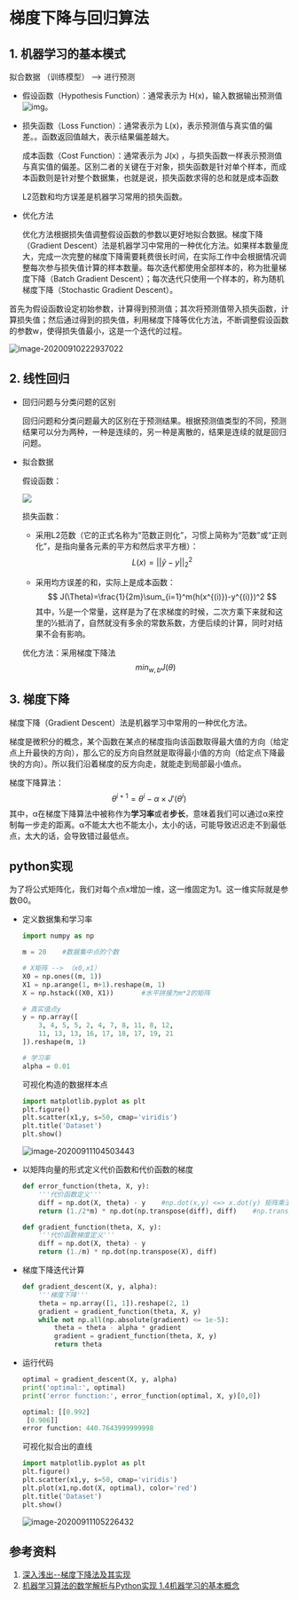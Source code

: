 # 梯度下降与回归算法

## 1. 机器学习的基本模式

拟合数据 （训练模型） --> 进行预测

- 假设函数（Hypothesis Function）：通常表示为 H(x)，输入数据输出预测值![img](file:///C:/Users/hp/AppData/Local/Temp/msohtmlclip1/01/clip_image002.png)。

- 损失函数（Loss Function）：通常表示为 L(x)，表示预测值与真实值的偏差。。函数返回值越大，表示结果偏差越大。

  成本函数（Cost Function）：通常表示为 J(x) ，与损失函数一样表示预测值与真实值的偏差。区别二者的关键在于对象，损失函数是针对单个样本，而成本函数则是针对整个数据集，也就是说，损失函数求得的总和就是成本函数
  
  L2范数和均方误差是机器学习常用的损失函数。
  
- 优化方法

  优化方法根据损失值调整假设函数的参数以更好地拟合数据。梯度下降（Gradient Descent）法是机器学习中常用的一种优化方法。如果样本数量庞大，完成一次完整的梯度下降需要耗费很长时间，在实际工作中会根据情况调整每次参与损失值计算的样本数量。每次迭代都使用全部样本的，称为批量梯度下降（Batch Gradient Descent）；每次迭代只使用一个样本的，称为随机梯度下降（Stochastic Gradient Descent）。

首先为假设函数设定初始参数，计算得到预测值；其次将预测值带入损失函数，计算损失值；然后通过得到的损失值，利用梯度下降等优化方法，不断调整假设函数的参数w，使得损失值最小，这是一个迭代的过程。

![image-20200910222937022](C:\Users\hp\AppData\Roaming\Typora\typora-user-images\image-20200910222937022.png)

  


## 2. 线性回归

- 回归问题与分类问题的区别

  回归问题和分类问题最大的区别在于预测结果。根据预测值类型的不同，预测结果可以分为两种，一种是连续的，另一种是离散的，结果是连续的就是回归问题。

- 拟合数据

  假设函数：

  ![](http://latex.codecogs.com/svg.latex?\\h(x)=theta_1^Tx+theta_0)
  
  损失函数：

  - 采用L2范数（它的正式名称为“范数正则化”，习惯上简称为“范数”或“正则化”，是指向量各元素的平方和然后求平方根）：
    $$
    L(x)=||\hat{y}-y||_2^2
    $$

  - 采用均方误差的和，实际上是成本函数：
    $$
    J(\Theta)=\frac{1}{2m}\sum_{i=1}^m(h(x^{(i)})-y^{(i)})^2
    $$
    其中，½是一个常量，这样是为了在求梯度的时候，二次方乘下来就和这里的½抵消了，自然就没有多余的常数系数，方便后续的计算，同时对结果不会有影响。

  优化方法：采用梯度下降法
  $$
  min_{w,b}J(\theta)
  $$
  

## 3. 梯度下降

梯度下降（Gradient Descent）法是机器学习中常用的一种优化方法。

梯度是微积分的概念，某个函数在某点的梯度指向该函数取得最大值的方向（给定点上升最快的方向），那么它的反方向自然就是取得最小值的方向（给定点下降最快的方向）。所以我们沿着梯度的反方向走，就能走到局部最小值点。

梯度下降算法：
$$
\theta^{i+1}=\theta^i-\alpha\times J{'}(\theta^i)
$$
其中，α在梯度下降算法中被称作为**学习率**或者**步长**，意味着我们可以通过α来控制每一步走的距离。α不能太大也不能太小，太小的话，可能导致迟迟走不到最低点，太大的话，会导致错过最低点。

## python实现

为了将公式矩阵化，我们对每个点x增加一维，这一维固定为1。这一维实际就是参数Θ0。

- 定义数据集和学习率

  ```python
  import numpy as np
  
  m = 20	#数据集中点的个数
  
  # X矩阵 --> （x0,x1）
  X0 = np.ones((m, 1))
  X1 = np.arange(1, m+1).reshape(m, 1)
  X = np.hstack((X0, X1))		#水平拼接为m*2的矩阵
  
  # 真实值点y
  y = np.array([
      3, 4, 5, 5, 2, 4, 7, 8, 11, 8, 12,
      11, 13, 13, 16, 17, 18, 17, 19, 21
  ]).reshape(m, 1)
  
  # 学习率
  alpha = 0.01
  ```

  可视化构造的数据样本点

  ```python
  import matplotlib.pyplot as plt
  plt.figure()
  plt.scatter(x1,y, s=50, cmap='viridis')
  plt.title('Dataset')
  plt.show()
  ```

  ![image-20200911104503443](C:\Users\hp\AppData\Roaming\Typora\typora-user-images\image-20200911104503443.png)

- 以矩阵向量的形式定义代价函数和代价函数的梯度

  ```python
  def error_function(theta, X, y):
      '''代价函数定义'''
      diff = np.dot(X, theta) - y    #np.dot(x,y) <=> x.dot(y) 矩阵乘法
      return (1./2*m) * np.dot(np.transpose(diff), diff)    #np.transpose()矩阵转置
  
  def gradient_function(theta, X, y):
      '''代价函数梯度定义'''
      diff = np.dot(X, theta) - y
      return (1./m) * np.dot(np.transpose(X), diff)
  ```

- 梯度下降迭代计算

  ```python
  def gradient_descent(X, y, alpha):
      '''梯度下降'''
      theta = np.array([1, 1]).reshape(2, 1)
      gradient = gradient_function(theta, X, y)
      while not np.all(np.absolute(gradient) <= 1e-5):
          theta = theta - alpha * gradient
          gradient = gradient_function(theta, X, y)
          return theta
  ```

- 运行代码

  ```python
  optimal = gradient_descent(X, y, alpha)
  print('optimal:', optimal)
  print('error function:', error_function(optimal, X, y)[0,0])
  ```

  ```python
  optimal: [[0.992]
   [0.906]]
  error function: 440.7643999999998
  ```

  可视化拟合出的直线

  ```python
  import matplotlib.pyplot as plt
  plt.figure()
  plt.scatter(x1,y, s=50, cmap='viridis')
  plt.plot(x1,np.dot(X, optimal), color='red')
  plt.title('Dataset')
  plt.show()
  ```

  ![image-20200911105226432](C:\Users\hp\AppData\Roaming\Typora\typora-user-images\image-20200911105226432.png)

## 参考资料

1. [深入浅出--梯度下降法及其实现](https://www.jianshu.com/p/c7e642877b0e)
2. [机器学习算法的数学解析与Python实现 1.4机器学习的基本概念](https://weread.qq.com/web/reader/2c632ef071a486a92c60226kc9f326d018c9f0f895fb5e4)

